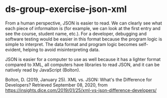 # ds-group-exercise-json-xml

From a human perspective, JSON is easier to read. We can clearly see what each piece of informaiton is (for example, we can look at the first entry and see the course, student name, etc.). For a developer, debugging and software testing would be easier in this format because the program logic is simple to interpret. The data format and program logic becomes self-evident, helping to avoid misinterpreting data.

JSON is easier for a computer to use as well because it has a lighter format compared to XML, all computers have libraries to read JSON, and it can be natively read by JavaScript (Bolton).





Bolton, D. (2019, January 25). XML vs. JSON: What's the Difference for Developers? Retrieved September 08, 2020, from https://insights.dice.com/2019/01/25/xml-vs-json-difference-developers/
